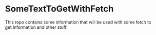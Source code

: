 # SomeTextToGetWithFetch

This repo contains some information that will be used with some fetch to get information and other stuff.

